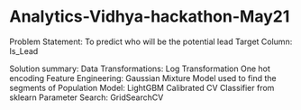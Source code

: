 # Analytics-Vidhya-hackathon-May21

Problem Statement:
To predict who will be the potential lead
Target Column: Is_Lead

Solution summary:
Data Transformations:
    Log Transformation
    One hot encoding
Feature Engineering:
    Gaussian Mixture Model used to find the segments of Population 
Model:
    LightGBM
    Calibrated CV Classifier from sklearn
Parameter Search:
    GridSearchCV
 
